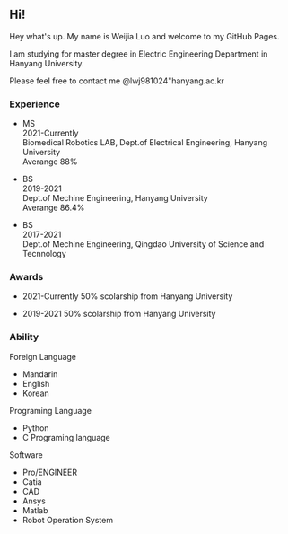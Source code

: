 ## Hi! 

Hey what's up. My name is Weijia Luo and welcome to my GitHub Pages.

I am studying for master degree in Electric Engineering Department in Hanyang University.  

Please feel free to contact me @lwj981024"hanyang.ac.kr

### Experience


* MS  
2021-Currently  
Biomedical Robotics LAB, Dept.of Electrical Engineering, Hanyang University  
Averange 88%


* BS  
2019-2021  
Dept.of Mechine Engineering, Hanyang University  
Averange 86.4%



* BS  
2017-2021  
Dept.of Mechine Engineering, Qingdao University of Science and Tecnnology  


### Awards

* 2021-Currently 
50% scolarship from Hanyang University

* 2019-2021 
50% scolarship from Hanyang University


### Ability

Foreign Language
* Mandarin
* English
* Korean

Programing Language
* Python
* C Programing language

Software 
* Pro/ENGINEER
* Catia
* CAD
* Ansys
* Matlab
* Robot Operation System
